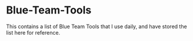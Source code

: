 # Blue-Team-Tools
This contains a list of Blue Team Tools that I use daily, and have stored the list here for reference.
